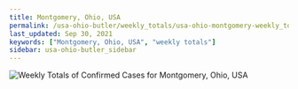 ```yaml
---
title: Montgomery, Ohio, USA
permalink: /usa-ohio-butler/weekly_totals/usa-ohio-montgomery-weekly_totals.html
last_updated: Sep 30, 2021
keywords: ["Montgomery, Ohio, USA", "weekly totals"]
sidebar: usa-ohio-butler_sidebar
---
```


![Weekly Totals of Confirmed Cases for Montgomery, Ohio, USA](/covid_tracker/images/graphs/usa-ohio-montgomery-weekly_totals_graph.png)
